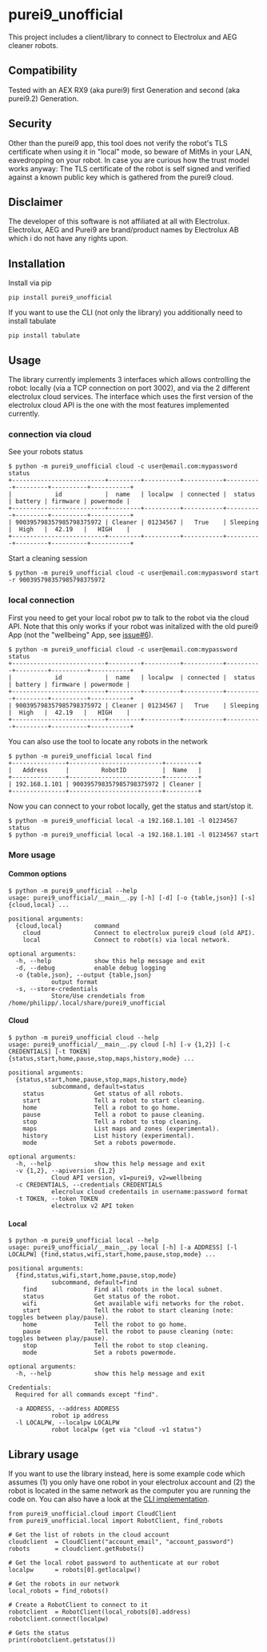 purei9_unofficial
=================

This project includes a client/library to connect to Electrolux and AEG cleaner robots.

Compatibility
-------------

Tested with an AEX RX9 (aka purei9) first Generation and second (aka purei9.2) Generation.

Security
--------

Other than the purei9 app, this tool does not verify the robot's TLS certificate when using it in "local" mode, so beware of MitMs in your LAN, eavedropping on your robot. In case you are curious how the trust model works anyway: The TLS certificate of the robot is self signed and verified against a known public key which is gathered from the purei9 cloud.

Disclaimer
----------

The developer of this software is not affiliated at all with Electrolux. Electrolux, AEG and Purei9 are brand/product names by Electrolux AB which i do not have any rights upon.

Installation
------------

Install via pip

	pip install purei9_unofficial 
	
If you want to use the CLI (not only the library) you additionally need to install tabulate

	pip install tabulate 

Usage
-----

The library currently implements 3 interfaces which allows controlling the robot: locally (via a TCP connection on port 3002), and via the 2 different electrolux cloud services. The interface which uses the first version of the electrolux cloud API is the one with the most features implemented currently.

### connection via cloud

See your robots status

	$ python -m purei9_unofficial cloud -c user@email.com:mypassword status
	+--------------------------+---------+----------+-----------+----------+---------+----------+-----------+
	|            id            |  name   | localpw  | connected |  status  | battery | firmware | powermode |
	+--------------------------+---------+----------+-----------+----------+---------+----------+-----------+
	| 900395798357985798375972 | Cleaner | 01234567 |   True    | Sleeping |  High   |  42.19   |   HIGH    |
	+--------------------------+---------+----------+-----------+----------+---------+----------+-----------+
	
Start a cleaning session

	$ python -m purei9_unofficial cloud -c user@email.com:mypassword start -r 900395798357985798375972

### local connection

First you need to get your local robot pw to talk to the robot via the cloud API. Note that this only works if your robot was initalized with the old purei9 App (not the "wellbeing" App, see [issue#6](https://github.com/Phype/purei9_unofficial/issues/6)).

	$ python -m purei9_unofficial cloud -c user@email.com:mypassword status
	+--------------------------+---------+----------+-----------+----------+---------+----------+-----------+
	|            id            |  name   | localpw  | connected |  status  | battery | firmware | powermode |
	+--------------------------+---------+----------+-----------+----------+---------+----------+-----------+
	| 900395798357985798375972 | Cleaner | 01234567 |   True    | Sleeping |  High   |  42.19   |   HIGH    |
	+--------------------------+---------+----------+-----------+----------+---------+----------+-----------+
	
You can also use the tool to locate any robots in the network

	$ python -m purei9_unofficial local find
	+---------------+--------------------------+---------+
	|   Address     |         RobotID          |  Name   |
	+---------------+--------------------------+---------+
	| 192.168.1.101 | 900395798357985798375972 | Cleaner |
	+---------------+--------------------------+---------+
	
Now you can connect to your robot locally, get the status and start/stop it.

	$ python -m purei9_unofficial local -a 192.168.1.101 -l 01234567 status
	$ python -m purei9_unofficial local -a 192.168.1.101 -l 01234567 start

### More usage

#### Common options

	$ python -m purei9_unofficial --help
	usage: purei9_unofficial/__main__.py [-h] [-d] [-o {table,json}] [-s] {cloud,local} ...

	positional arguments:
	  {cloud,local}         command
	    cloud               Connect to electrolux purei9 cloud (old API).
	    local               Connect to robot(s) via local network.

	optional arguments:
	  -h, --help            show this help message and exit
	  -d, --debug           enable debug logging
	  -o {table,json}, --output {table,json}
				output format
	  -s, --store-credentials
				Store/Use crendetials from /home/philipp/.local/share/purei9_unofficial
                            
#### Cloud

	$ python -m purei9_unofficial cloud --help
	usage: purei9_unofficial/__main__.py cloud [-h] [-v {1,2}] [-c CREDENTIALS] [-t TOKEN] {status,start,home,pause,stop,maps,history,mode} ...

	positional arguments:
	  {status,start,home,pause,stop,maps,history,mode}
				subcommand, default=status
	    status              Get status of all robots.
	    start               Tell a robot to start cleaning.
	    home                Tell a robot to go home.
	    pause               Tell a robot to pause cleaning.
	    stop                Tell a robot to stop cleaning.
	    maps                List maps and zones (experimental).
	    history             List history (experimental).
	    mode                Set a robots powermode.

	optional arguments:
	  -h, --help            show this help message and exit
	  -v {1,2}, --apiversion {1,2}
				Cloud API version, v1=purei9, v2=wellbeing
	  -c CREDENTIALS, --credentials CREDENTIALS
				elecrolux cloud credentails in username:password format
	  -t TOKEN, --token TOKEN
				electrolux v2 API token

#### Local
	
	$ python -m purei9_unofficial local --help
	usage: purei9_unofficial/__main__.py local [-h] [-a ADDRESS] [-l LOCALPW] {find,status,wifi,start,home,pause,stop,mode} ...

	positional arguments:
	  {find,status,wifi,start,home,pause,stop,mode}
				subcommand, default=find
	    find                Find all robots in the local subnet.
	    status              Get status of the robot.
	    wifi                Get available wifi networks for the robot.
	    start               Tell the robot to start cleaning (note: toggles between play/pause).
	    home                Tell the robot to go home.
	    pause               Tell the robot to pause cleaning (note: toggles between play/pause).
	    stop                Tell the robot to stop cleaning.
	    mode                Set a robots powermode.

	optional arguments:
	  -h, --help            show this help message and exit

	Credentials:
	  Required for all commands except "find".

	  -a ADDRESS, --address ADDRESS
				robot ip address
	  -l LOCALPW, --localpw LOCALPW
				robot localpw (get via "cloud -v1 status")

Library usage
-------------

If you want to use the library instead, here is some example code which assumes (1) you only have one robot in your electrolux account and (2) the robot is located in the same network as the computer you are running the code on. You can also have a look at the [CLI implementation](./src/purei9_unofficial/__main__.py).

    from purei9_unofficial.cloud import CloudClient
    from purei9_unofficial.local import RobotClient, find_robots

    # Get the list of robots in the cloud account
    cloudclient  = CloudClient("account_email", "account_password")
    robots       = cloudclient.getRobots()

    # Get the local robot password to authenticate at our robot
    localpw      = robots[0].getlocalpw()

    # Get the robots in our network
    local_robots = find_robots()

    # Create a RobotClient to connect to it
    robotclient  = RobotClient(local_robots[0].address)
    robotclient.connect(localpw)

    # Gets the status
    print(robotclient.getstatus())

